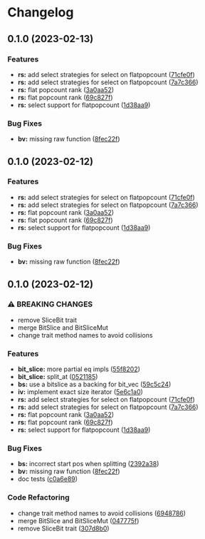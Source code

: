 # Changelog

## 0.1.0 (2023-02-13)


### Features

* **rs:** add select strategies for select on flatpopcount ([71cfe0f](https://github.com/Skadic/succinct_neo/commit/71cfe0fc9ac90babb4738e1c995a374b1b2ffb67))
* **rs:** add select strategies for select on flatpopcount ([7a7c366](https://github.com/Skadic/succinct_neo/commit/7a7c3668b804e818aabf721f4ac792eb8159ad3a))
* **rs:** flat popcount rank ([3a0aa52](https://github.com/Skadic/succinct_neo/commit/3a0aa5270adb3cea3205dfa11ed51ebedd2f8f21))
* **rs:** flat popcount rank ([69c827f](https://github.com/Skadic/succinct_neo/commit/69c827f597ee801266c3c64359042b1cc355bc53))
* **rs:** select support for flatpopcount ([1d38aa9](https://github.com/Skadic/succinct_neo/commit/1d38aa9c32727763312b070171a77c856cb4b604))


### Bug Fixes

* **bv:** missing raw function ([8fec22f](https://github.com/Skadic/succinct_neo/commit/8fec22fb7ae7e505468f2e0ce3fc7a19f4f8e433))

## 0.1.0 (2023-02-12)


### Features

* **rs:** add select strategies for select on flatpopcount ([71cfe0f](https://github.com/Skadic/succinct_neo/commit/71cfe0fc9ac90babb4738e1c995a374b1b2ffb67))
* **rs:** add select strategies for select on flatpopcount ([7a7c366](https://github.com/Skadic/succinct_neo/commit/7a7c3668b804e818aabf721f4ac792eb8159ad3a))
* **rs:** flat popcount rank ([3a0aa52](https://github.com/Skadic/succinct_neo/commit/3a0aa5270adb3cea3205dfa11ed51ebedd2f8f21))
* **rs:** flat popcount rank ([69c827f](https://github.com/Skadic/succinct_neo/commit/69c827f597ee801266c3c64359042b1cc355bc53))
* **rs:** select support for flatpopcount ([1d38aa9](https://github.com/Skadic/succinct_neo/commit/1d38aa9c32727763312b070171a77c856cb4b604))


### Bug Fixes

* **bv:** missing raw function ([8fec22f](https://github.com/Skadic/succinct_neo/commit/8fec22fb7ae7e505468f2e0ce3fc7a19f4f8e433))

## 0.1.0 (2023-02-12)


### ⚠ BREAKING CHANGES

* remove SliceBit trait
* merge BitSlice and BitSliceMut
* change trait method names to avoid collisions

### Features

* **bit_slice:** more partial eq impls ([55f8202](https://github.com/Skadic/succinct_neo/commit/55f8202581f03c5f5cfc9a5e3e1ec7be80eb7f26))
* **bit_slice:** split_at ([0521185](https://github.com/Skadic/succinct_neo/commit/052118501bc66f8d8affd82764321995766c93e2))
* **bs:** use a bitslice as a backing for bit_vec ([59c5c24](https://github.com/Skadic/succinct_neo/commit/59c5c246ef1e42855e7e47d8de3f1034aa9fad33))
* **iv:** implement exact size iterator ([5e6c1a0](https://github.com/Skadic/succinct_neo/commit/5e6c1a0f51aa682086e99c3e8140955da0e4b711))
* **rs:** add select strategies for select on flatpopcount ([71cfe0f](https://github.com/Skadic/succinct_neo/commit/71cfe0fc9ac90babb4738e1c995a374b1b2ffb67))
* **rs:** add select strategies for select on flatpopcount ([7a7c366](https://github.com/Skadic/succinct_neo/commit/7a7c3668b804e818aabf721f4ac792eb8159ad3a))
* **rs:** flat popcount rank ([3a0aa52](https://github.com/Skadic/succinct_neo/commit/3a0aa5270adb3cea3205dfa11ed51ebedd2f8f21))
* **rs:** flat popcount rank ([69c827f](https://github.com/Skadic/succinct_neo/commit/69c827f597ee801266c3c64359042b1cc355bc53))
* **rs:** select support for flatpopcount ([1d38aa9](https://github.com/Skadic/succinct_neo/commit/1d38aa9c32727763312b070171a77c856cb4b604))


### Bug Fixes

* **bs:** incorrect start pos when splitting ([2392a38](https://github.com/Skadic/succinct_neo/commit/2392a38fc9688b8612e958675162c409906a666c))
* **bv:** missing raw function ([8fec22f](https://github.com/Skadic/succinct_neo/commit/8fec22fb7ae7e505468f2e0ce3fc7a19f4f8e433))
* doc tests ([c0a6e89](https://github.com/Skadic/succinct_neo/commit/c0a6e89e1cc35b00e6dedc7c4691551e433392fe))


### Code Refactoring

* change trait method names to avoid collisions ([6948786](https://github.com/Skadic/succinct_neo/commit/6948786f3b317c8105a0096618c590c65d7ae595))
* merge BitSlice and BitSliceMut ([047775f](https://github.com/Skadic/succinct_neo/commit/047775fb41d2f878b9bdc30855327060fad1ffaa))
* remove SliceBit trait ([307d8b0](https://github.com/Skadic/succinct_neo/commit/307d8b05de8d66c3587cb72f5c3f0bf72a87f72f))
